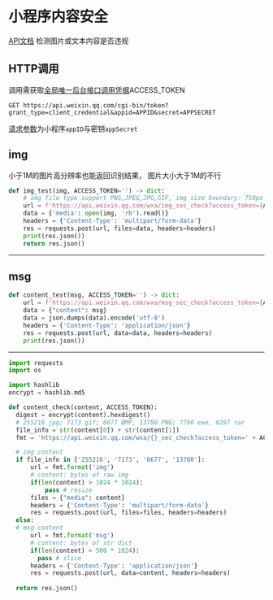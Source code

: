 # 小程序内容安全

[API文档](https://developers.weixin.qq.com/miniprogram/dev/api-backend/open-api/sec-check/security.imgSecCheck.html)
检测图片或文本内容是否违规

## HTTP调用
调用需获取[全局唯一后台接口调用凭据](https://developers.weixin.qq.com/miniprogram/dev/api-backend/open-api/access-token/auth.getAccessToken.html)ACCESS_TOKEN
```
GET https://api.weixin.qq.com/cgi-bin/token?grant_type=client_credential&appid=APPID&secret=APPSECRET
```
[请求参数](https://mp.weixin.qq.com/wxamp/devprofile/get_profile?token=214046292&lang=zh_CN)为小程序`appID`与密钥`appSecret`


## img
小于1M的图片高分辨率也能返回识别结果， 图片大小大于1M的不行
```python
def img_test(img, ACCESS_TOKEN='') -> dict:
    # img file type support PNG,JPEG,JPG,GIF, img size boundary: 750px x 1334px
    url = f'https://api.weixin.qq.com/wxa/img_sec_check?access_token={ACCESS_TOKEN}'
    data = {'media': open(img, 'rb').read()}
    headers = {'Content-Type': 'multipart/form-data'}
    res = requests.post(url, files=data, headers=headers)    
    print(res.json())
    return res.json()
```


-----
## msg
```python
def content_test(msg, ACCESS_TOKEN='') -> dict:
    url = f'https://api.weixin.qq.com/wxa/msg_sec_check?access_token={ACCESS_TOKEN}'
    data = {"content": msg}
    data = json.dumps(data).encode('utf-8')
    headers = {'Content-Type': 'application/json'}
    res = requests.post(url, data=data, headers=headers)
    print(res.json())
```

  

  ---------
  ```python
import requests
import os

import hashlib
encrypt = hashlib.md5

def content_check(content, ACCESS_TOKEN):
    digest = encrypt(content).hexdigest()
    # 255216 jpg; 7173 gif; 6677 BMP, 13780 PNG; 7790 exe, 8297 rar    
    file_info = str(content[0]) + str(content[1])
    fmt = 'https://api.weixin.qq.com/wxa/{}_sec_check?access_token=' + ACCESS_TOKEN

    # img content
    if file_info in ['255216', '7173', '6677', '13780']:
        url = fmt.format('img')
        # content: bytes of raw img
        if(len(content) > 1024 * 1024):
            pass # resize
        files = {"media": content}
        headers = {'Content-Type': 'multipart/form-data'}
        res = requests.post(url, files=files, headers=headers)        
    else:
    # msg content
        url = fmt.format('msg')
        # content: bytes of str dict
        if(len(content) > 500 * 1024):
          pass # slice
        headers = {'Content-Type': 'application/json'}
        res = requests.post(url, data=content, headers=headers)
    
    return res.json()
```

<!-- 2020年6月16日 23:38 -->